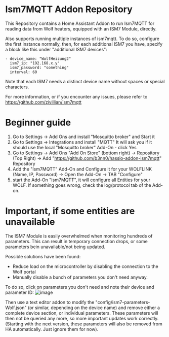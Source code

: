 # Ism7MQTT Addon Repository

This Repository contains a Home Assistant Addon to run Ism7MQTT for reading data from Wolf heaters, equipped with an ISM7 Module, directly.

Also supports running multiple instances of ism7mqtt. To do so, configure the first instance normally, then, for each additional ISM7 you have, specify a block like this under "additional ISM7 devices":
```
- device_name: "WolfHeizung2"
  ism7_ip: "192.168.x.y"
  ism7_password: "something"
  interval: 60
```

Note that each ISM7 needs a distinct device name without spaces or special characters.

For more information, or if you encounter any issues, please refer to https://github.com/zivillian/ism7mqtt



# Beginner guide
1. Go to Settings -> Add Ons and install "Mosquitto broker" and Start it
2. Go to Settings -> Integrations and install "MQTT" It will ask you if it should use the local "Mosquitto broker" Add-On - click Yes
3. Go to Settings -> Add Ons "Add On Store" (bottom right) -> Repository (Top Right) -> Add "https://github.com/b3nn0/hassio-addon-ism7mqtt" Repository
4. Add the "Ism7MQTT" Add-On and Configure it for your WOLFLINK (Name, IP, Password) -> Open the Add-On -> TAB "Configure"
5. start the Add-On "Ism7MQTT", it will configure all Entities for your WOLF. If something goes wrong, check the log/protocol tab of the Add-on.


# Important, if some entities are unavailable
The ISM7 Module is easily overwhelmed when monitoring hundreds of parameters. This can result in temporary connection drops, or some parameters bein unavailable/not being updated.

Possible solutions have been found:
- Reduce load on the microcontroller by disabling the connection to the Wolf portal
- Manually disable a bunch of parameters you don't need anyway.

To do so, click on parameters you don't need and note their device and parameter ID:
![image](https://github.com/zivillian/ism7mqtt/assets/1858945/c9c685d7-cdcd-40cd-a906-1d7eb61a8a7e)

Then use a text editor addon to modify the "config/ism7-parameters-Wolf.json" (or similar, depending on the device name) and remove either a complete device section, or individual parameters.
These parameters will then not be queried any more, so more important updates work correctly.
(Starting with the next version, these parameters will also be removed from HA automatically. Just ignore them for now).

